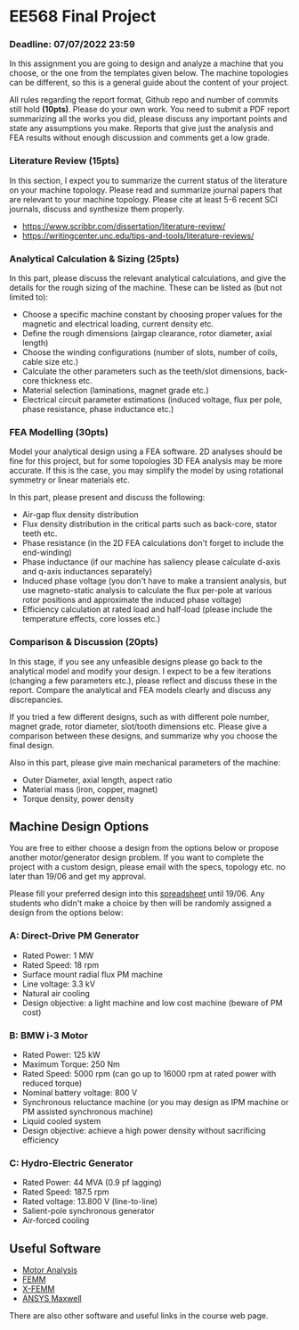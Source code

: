 # EE568 Final Project

### Deadline: 07/07/2022 23:59

In this assignment you are going to design and analyze a machine that you choose, or the one from the templates given below. The machine topologies can be different, so this is a general guide about the content of your project.

All rules regarding the report format, Github repo and number of commits still hold **(10pts)**. Please do your own work. You need to submit a PDF report summarizing all the works you did, please discuss any important points and state any assumptions you make. Reports that give just the analysis and FEA results without enough discussion and comments get a low grade.


### Literature Review **(15pts)**

In this section, I expect you to summarize the current status of the literature on your machine topology. Please read and summarize journal papers that are relevant to your machine topology. Please cite at least 5-6 recent SCI journals, discuss and synthesize them properly. 

- https://www.scribbr.com/dissertation/literature-review/
- https://writingcenter.unc.edu/tips-and-tools/literature-reviews/

### Analytical Calculation & Sizing **(25pts)**

In this part, please discuss the relevant analytical calculations, and give the details for the rough sizing of the machine. These can be listed as (but not limited to):

- Choose a specific machine constant by choosing proper values for  the magnetic and electrical loading, current density etc.
- Define the rough dimensions (airgap clearance, rotor diameter, axial length) 
- Choose the winding configurations (number of slots, number of coils, cable size etc.)
- Calculate the other parameters such as the teeth/slot dimensions, back-core thickness etc.
- Material selection (laminations, magnet grade etc.)
- Electrical circuit parameter estimations (induced voltage, flux per pole, phase resistance, phase inductance etc.)


### FEA Modelling **(30pts)**

Model your analytical design using a FEA software. 2D analyses should be fine for this project, but for some topologies 3D FEA analysis may be more accurate. If this is the case, you may simplify the model by using rotational symmetry or linear materials etc.

In this part, please present and discuss the following:

- Air-gap flux density distribution
- Flux density distribution in the critical parts such as back-core, stator teeth etc.
- Phase resistance (in the 2D FEA calculations  don't forget  to include the end-winding) 
- Phase inductance (if our machine has saliency please calculate d-axis and q-axis inductances separately) 
- Induced phase voltage (you don't have to make a transient analysis, but use magneto-static analysis to calculate the flux per-pole at various rotor positions and approximate the induced phase voltage) 
- Efficiency calculation at rated load and half-load (please include the temperature effects, core losses etc.)

### Comparison & Discussion **(20pts)**

In this stage, if you see any unfeasible designs please go back to the analytical model and modify your design. I expect to be a few iterations (changing a few parameters etc.), please reflect and discuss these in the report. Compare the analytical and FEA models clearly and discuss any discrepancies. 

If you tried a few different designs, such as with different pole number, magnet grade, rotor diameter, slot/tooth dimensions etc. Please give a comparison between these designs, and summarize why you choose the final design.

Also in this part, please give main mechanical parameters of the machine:

- Outer Diameter, axial length, aspect ratio 
- Material mass (iron, copper, magnet)
- Torque density, power density



## Machine Design Options


You are free to either choose a design from the options below or  propose another motor/generator design problem. If you want to complete the project with a custom design, please email with the specs, topology etc. no later than 19/06 and get my approval.

Please fill your preferred design into this [spreadsheet](https://docs.google.com/spreadsheets/d/14sv7CdKSjpOYbqJVdYcRRiru_I93UjyO_biOcn4TH3E/edit?usp=sharing) until 19/06.
Any students who didn't make a choice by then will be randomly assigned a design from the options below:

### A: Direct-Drive PM Generator

- Rated Power: 1 MW
- Rated Speed: 18 rpm
- Surface mount radial flux PM machine
- Line voltage: 3.3 kV
- Natural air cooling
- Design objective: a light machine and low cost machine (beware of PM cost)

### B: BMW i-3 Motor

- Rated Power: 125 kW
- Maximum Torque: 250 Nm
- Rated Speed: 5000 rpm (can go up to 16000 rpm at rated power with reduced torque)
- Nominal battery voltage: 800 V
- Synchronous reluctance machine (or you may design as IPM machine or PM assisted synchronous machine)
- Liquid cooled system
- Design objective: achieve a high power density without sacrificing efficiency

### C: Hydro-Electric Generator

- Rated Power: 44 MVA (0.9 pf lagging)
- Rated Speed: 187.5 rpm
- Rated voltage: 13.800 V (line-to-line)
- Salient-pole synchronous generator
- Air-forced cooling

 ## Useful Software

- [Motor Analysis](http://motoranalysis.com/)
- [FEMM](http://www.femm.info/wiki/HomePage)
- [X-FEMM](https://sourceforge.net/p/xfemm/wiki/Home/)
- [ANSYS Maxwell](https://www.ansys.com/products/electronics/ansys-maxwell)

There are also other software and useful links in the course web page.
